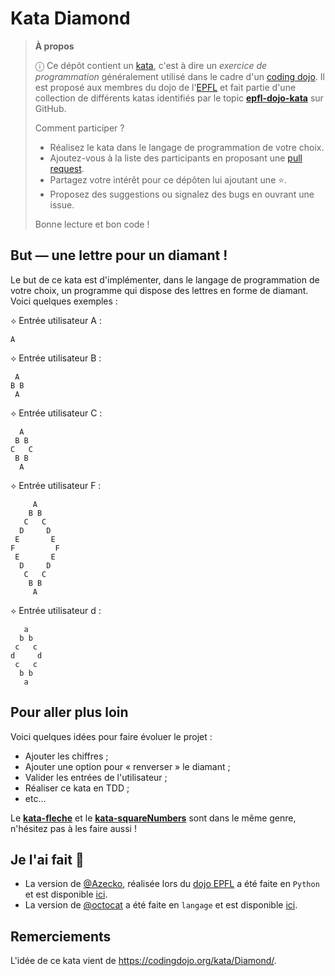 # Kata Diamond

<!-- start:apropos -->
> **À propos**
>
> ⓘ Ce dépôt contient un [kata], c'est à dire un _exercice de programmation_
> généralement utilisé dans le cadre d'un [coding dojo]. Il est proposé aux
> membres du dojo de l'[EPFL] et fait partie d'une collection de différents
> katas identifiés par le topic **[epfl-dojo-kata]** sur GitHub.
>
> Comment participer ?
>
>  - Réalisez le kata dans le langage de programmation de votre choix.
>  - Ajoutez-vous à la liste des participants en proposant une [pull request].
>  - Partagez votre intérêt pour ce dépôten lui ajoutant une ⭐.
>  - Proposez des suggestions ou signalez des bugs en ouvrant une issue.
>
> Bonne lecture et bon code !

[kata]: https://fr.wikipedia.org/wiki/Coding_dojo#Kata
[coding dojo]: https://fr.wikipedia.org/wiki/Coding_dojo
[EPFL]: https://www.epfl.ch
[epfl-dojo-kata]: https://github.com/topics/epfl-dojo-kata
[Pull Request]: https://docs.github.com/en/pull-requests/collaborating-with-pull-requests/proposing-changes-to-your-work-with-pull-requests/about-pull-requests

<!-- Texte mis à jour en juin 2025 -->
<!-- end:apropos -->


## But — une lettre pour un diamant !

Le but de ce kata est d'implémenter, dans le langage de programmation de votre
choix, un programme qui dispose des lettres en forme de diamant. Voici quelques
exemples :

⟡ Entrée utilisateur A :
```
A
```

⟡ Entrée utilisateur B :
```
 A
B B
 A
```

⟡ Entrée utilisateur C :
```
  A
 B B
C   C
 B B
  A
```

⟡ Entrée utilisateur F :
```
     A
    B B
   C   C
  D     D
 E       E
F         F
 E       E
  D     D
   C   C
    B B
     A
```

⟡ Entrée utilisateur d :
```
   a
  b b
 c   c
d     d
 c   c
  b b
   a
```


## Pour aller plus loin

Voici quelques idées pour faire évoluer le projet :
* Ajouter les chiffres ;
* Ajouter une option pour « renverser » le diamant ;
* Valider les entrées de l'utilisateur ;
* Réaliser ce kata en TDD ;
* etc...

Le **[kata-fleche](https://github.com/epfl-dojo/kata-fleche)** et le 
**[kata-squareNumbers](https://github.com/epfl-dojo/kata-squareNumbers)** sont
dans le même genre, n'hésitez pas à les faire aussi !


## Je l'ai fait 💪

* La version de [@Azecko](https://github.com/Azecko), réalisée lors du 
  [dojo EPFL](https://github.com/epfl-dojo/) a été faite en `Python` et est 
  disponible [ici](https://github.com/Azecko/kata-diamond).
* La version de [@octocat](https://github.com/octocat) a été faite en `langage`
  et est disponible [ici](https://#).


## Remerciements

L'idée de ce kata vient de https://codingdojo.org/kata/Diamond/.
